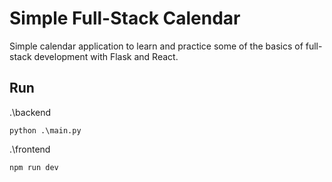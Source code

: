 # Simple Full-Stack Calendar
Simple calendar application to learn and practice some of the basics of full-stack development with Flask and React.

## Run
.\backend
```
python .\main.py
```

.\frontend
```
npm run dev
```